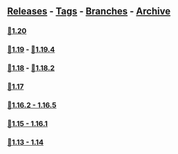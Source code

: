 ## [Releases](https://github.com/InfamousMusicify/MOTD/releases/) - [Tags](https://github.com/InfamousMusicify/MOTD/tags/) - [Branches](https://github.com/InfamousMusicify/MOTD/branches) - [Archive](https://github.com/InfamousMusicify/MOTD/releases/tag/Archive)     


### [🔗1.20](https://github.com/InfamousMusicify/MOTD/releases/download/1.20/TRMotd_PG_V6.23.2-1.20.zip)     

### [🔗1.19](https://github.com/InfamousMusicify/MOTD/releases/download/1.19/TRMotd_PG_V6.23.2-1.19.zip) - [🔗1.19.4](https://github.com/InfamousMusicify/MOTD/releases/download/1.19.4/TRMotd_PG_V6.23.2-1.19.4.zip)    

### [🔗1.18](https://github.com/InfamousMusicify/MOTD/releases/download/1.18/TRMotd_PG_V6.23.2-1.18.zip) - [🔗1.18.2](https://github.com/InfamousMusicify/MOTD/releases/download/1.18.2/TRMotd_PG_V6.23.2-1.18.2.zip)      

### [🔗1.17](https://github.com/InfamousMusicify/MOTD/releases/download/1.17/TRMotd_PG_V6.23.2-1.17.zip)   

### [🔗1.16.2 - 1.16.5](https://github.com/InfamousMusicify/MOTD/releases/download/1.16.2/TRMotd_PG_V6.23.2-1.16.zip)   

### [🔗1.15 - 1.16.1](https://github.com/InfamousMusicify/MOTD/releases/download/1.15-1.16.1/TRMotd_PG_V6.23.2-1.15-16.zip)   

### [🔗1.13 - 1.14](https://github.com/InfamousMusicify/MOTD/releases/download/1.13-1.14/TRMotd_PG_V6.23.2-1.13-14.zip)   
